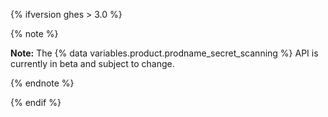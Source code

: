 {% ifversion ghes > 3.0 %}

{% note %}

**Note:** The {% data variables.product.prodname_secret_scanning %} API is currently in beta and subject to change.

{% endnote %}

{% endif %}
